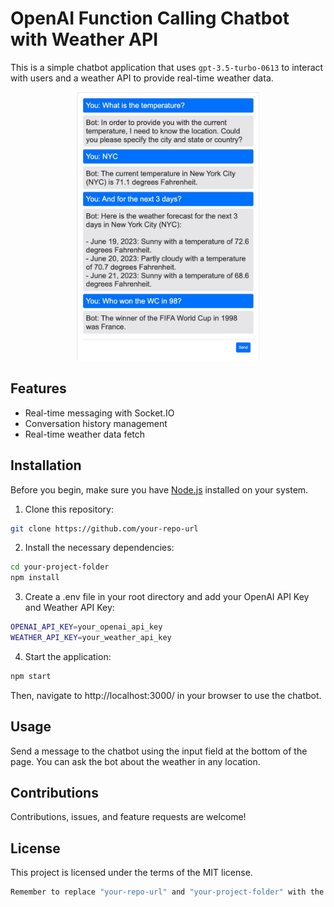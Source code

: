 # OpenAI Function Calling Chatbot with Weather API

This is a simple chatbot application that uses `gpt-3.5-turbo-0613` to interact with users and a weather API to provide real-time weather data. 

<p align="center">
  <img src="https://github.com/RafalMCichon/openai-function-calling-weather-api/blob/main/img/openai-function-calling-weather-api.png" width="292" height="430">
</p>

## Features
- Real-time messaging with Socket.IO
- Conversation history management
- Real-time weather data fetch

## Installation

Before you begin, make sure you have [Node.js](https://nodejs.org/en/download/) installed on your system.

1. Clone this repository: 

```bash
git clone https://github.com/your-repo-url
```

2. Install the necessary dependencies:

```bash
cd your-project-folder
npm install
```

3. Create a .env file in your root directory and add your OpenAI API Key and Weather API Key:

```bash
OPENAI_API_KEY=your_openai_api_key
WEATHER_API_KEY=your_weather_api_key
```

4. Start the application:

```bash
npm start
```

Then, navigate to http://localhost:3000/ in your browser to use the chatbot.

## Usage
Send a message to the chatbot using the input field at the bottom of the page.
You can ask the bot about the weather in any location.

## Contributions
Contributions, issues, and feature requests are welcome!

## License
This project is licensed under the terms of the MIT license.

```bash
Remember to replace "your-repo-url" and "your-project-folder" with the URL of your repository and the name of your project's folder, respectively.
```
